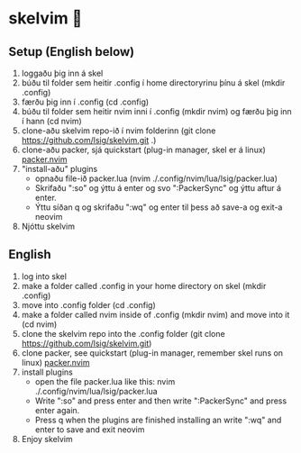 # skelvim :space_invader:

## Setup (English below) 
1. loggaðu þig inn á skel 
2. búðu til folder sem heitir .config í home directoryrinu þínu á skel (mkdir .config) 
3. færðu þig inn í .config (cd .config)
4. búðu til folder sem heitir nvim inni í .config (mkdir nvim) og færðu þig inn í hann (cd nvim)
5. clone-aðu skelvim repo-ið í nvim folderinn (git clone https://github.com/lsig/skelvim.git .)
6. clone-aðu packer, sjá quickstart (plug-in manager, skel er á linux) [packer.nvim](https://github.com/wbthomason/packer.nvim)
7. "install-aðu" plugins
    - opnaðu file-ið packer.lua (nvim ./.config/nvim/lua/lsig/packer.lua)
    - Skrifaðu ":so" og ýttu á enter og svo ":PackerSync" og ýttu aftur á enter. 
    - Ýttu síðan q og skrifaðu ":wq" og enter til þess að save-a og exit-a neovim
8. Njóttu skelvim

## English
1. log into skel
2. make a folder called .config in your home directory on skel (mkdir .config)
3. move into .config folder (cd .config) 
4. make a folder called nvim inside of .config (mkdir nvim) and move into it (cd nvim)
5. clone the skelvim repo into the .config folder (git clone https://github.com/lsig/skelvim.git)
6. clone packer, see quickstart (plug-in manager, remember skel runs on linux) [packer.nvim](https://github.com/wbthomason/packer.nvim)
7. install plugins
    - open the file packer.lua like this: nvim ./.config/nvim/lua/lsig/packer.lua
    - Write ":so" and press enter and then write ":PackerSync" and press enter again. 
    - Press q when the plugins are finished installing an write ":wq" and enter to save and exit neovim
8. Enjoy skelvim
